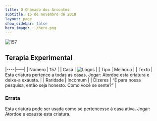 ```yaml
---
title: O Chamado dos Arcontes
subtitle: 15 de novembro de 2018
layout: page
show_sidebar: false
hero_image: ../hero.png
---
```


![157](https://cdn.keyforgegame.com/media/card_front/pt/341_157_4FCPWQMVGPC_pt.png)

## Terapia Experimental

|----|----|
| Número | 157 |
| Casa | ![Logos](https://archonarcana.com/images/thumb/c/ce/Logos.png/22px-Logos.png "Logos") |
| Tipo | Melhoria |
| Texto | Esta criatura pertence a todas as casas. Jogar: Atordoe esta criatura  e deixe-a exausta. |
| Raridade | Incomum |
| Dizeres | “É para nossa pesquisa, então seja honesto. Como você se sente?” |

### Errata

Esta criatura pode ser usada como se pertencesse à casa ativa. Jogar: Atordoe e exauste esta criatura.

